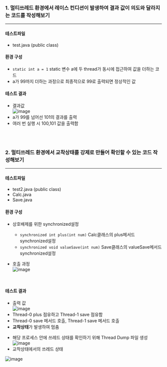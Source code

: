 ### 1. 멀티쓰레드 환경에서 레이스 컨디션이 발생하여 결과 값이 의도와 달라지는 코드를 작성해보기
----
#### 테스트파일
* test.java (public class)

#### 환경 구성
* ```static int a = 1```  static 변수 a에 두 thread가 동시에 접근하여 값을 더하는 코드
* a가 99까지 더하는 과정으로 최종적으로 99로 출력되면 정상적인 값


#### 테스트 결과
* 결과값\
![image](https://user-images.githubusercontent.com/41093183/195047873-e8e2c3ac-f8c3-4f53-a4d9-4adfaa1cd27a.png)
* a가 99를 넘어선 101의 결과를 출력
* 여러 번 실행 시 100,101 값을 출력함

<br/>
<br/>

### 2. 멀티쓰레드 환경에서 교착상태를 강제로 만들어 확인할 수 있는 코드 작성해보기
----
#### 테스트파일
* test2.java (public class)
* Calc.java
* Save.java

#### 환경 구성
* 상호배제를 위한 synchronized설정
  - ```synchronized int plus(int num)``` Calc클래스의 plus메서드 synchronized설정
  - ```synchronized void valueSave(int num)``` Save클래스의 valueSave메서드 synchronized설정

* 호출 과정\
  ![image](https://user-images.githubusercontent.com/41093183/195060013-ef2856f4-4cc9-4852-8d09-9e13746f122c.png)

<br/>


#### 테스트 결과
  * 출력 값\
  ![image](https://user-images.githubusercontent.com/41093183/195061605-2e7880c3-4de9-4396-8629-39795e2f76a7.png)
  * Thread-0 plus 점유하고 Thread-1 save 점유함
  * Thread-0 save 메서드 호출, Thread-1 save 메서드 호출
  * **교착상태**가 발생하여 멈춤

  - 해당 프로세스 안에 쓰레드 상태를 확인하기 위해 Thread Dump 파일 생성
![image](https://user-images.githubusercontent.com/41093183/195062381-faec050a-fd99-47ff-b3e4-c56bb70a1dd7.png)
  - 교착상태에서의 쓰레드 상태

![image](https://user-images.githubusercontent.com/41093183/195130850-458176d7-a3ae-4949-b213-843f4e56efa4.png)


